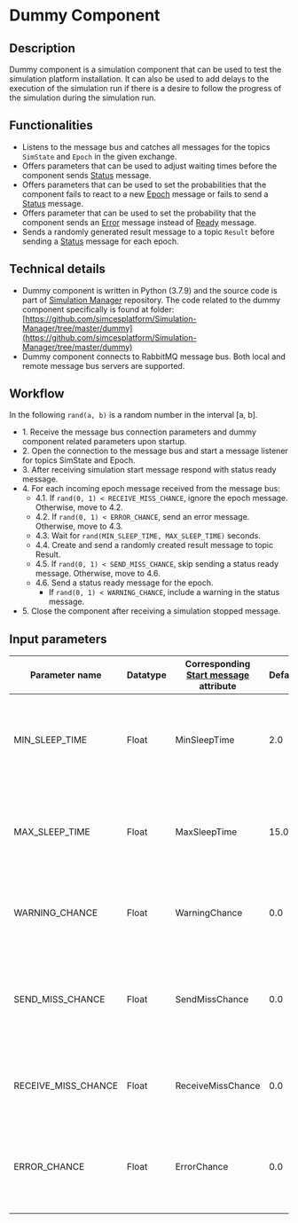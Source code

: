 # Dummy Component

## Description

Dummy component is a simulation component that can be used to test the simulation platform installation. It can also be used to add delays to the execution of the simulation run if there is a desire to follow the progress of the simulation during the simulation run.

## Functionalities

- Listens to the message bus and catches all messages for the topics `SimState` and `Epoch` in the given exchange.
- Offers parameters that can be used to adjust waiting times before the component sends [Status](core_msg-status.md) message.
- Offers parameters that can be used to set the probabilities that the component fails to react to a new [Epoch](core_msg-epoch.md) message or fails to send a [Status](core_msg-status.md) message.
- Offers parameter that can be used to set the probability that the component sends an [Error](core_msg-status.md#error-message) message instead of [Ready](core_msg-status.md#ready-message) message.
- Sends a randomly generated result message to a topic `Result` before sending a [Status](core_msg-status.md) message for each epoch.

## Technical details

- Dummy component is written in Python (3.7.9) and the source code is part of [Simulation Manager](core_simulationmanager.md) repository. The code related to the dummy component specifically is found at folder: [https://github.com/simcesplatform/Simulation-Manager/tree/master/dummy](https://github.com/simcesplatform/Simulation-Manager/tree/master/dummy)
- Dummy component connects to RabbitMQ message bus. Both local and remote message bus servers are supported.

## Workflow

In the following `rand(a, b)` is a random number in the interval [a, b].

- 1\. Receive the message bus connection parameters and dummy component related parameters upon startup.
- 2\. Open the connection to the message bus and start a message listener for topics SimState and Epoch.
- 3\. After receiving simulation start message respond with status ready message.
- 4\. For each incoming epoch message received from the message bus:
    - 4\.1\. If `rand(0, 1) < RECEIVE_MISS_CHANCE`, ignore the epoch message. Otherwise, move to 4.2.
    - 4\.2\. If `rand(0, 1) < ERROR_CHANCE`, send an error message. Otherwise, move to 4.3.
    - 4\.3\. Wait for `rand(MIN_SLEEP_TIME, MAX_SLEEP_TIME)` seconds.
    - 4\.4\. Create and send a randomly created result message to topic Result.
    - 4\.5\. If `rand(0, 1) < SEND_MISS_CHANCE`, skip sending a status ready message. Otherwise, move to 4.6.
    - 4\.6\. Send a status ready message for the epoch.
        - If `rand(0, 1) < WARNING_CHANCE`, include a warning in the status message.
- 5\. Close the component after receiving a simulation stopped message.

## Input parameters

| Parameter name | Datatype | Corresponding [Start message](core_msg-start.md#dummy-component-block) attribute | Default | Description |
| --- | --- | --- | --- | --- |
| MIN_SLEEP_TIME      | Float | MinSleepTime      | 2.0  | Minimum waiting time in seconds before sending Status message. |
| MAX_SLEEP_TIME      | Float | MaxSleepTime      | 15.0 | Maximum waiting time in seconds before sending Status message. |
| WARNING_CHANCE      | Float | WarningChance     | 0.0  | Probability (0-1) that a warning is included in Status message. |
| SEND_MISS_CHANCE    | Float | SendMissChance    | 0.0  | Probability (0-1) that sending Status message is skipped after processing the epoch. |
| RECEIVE_MISS_CHANCE | Float | ReceiveMissChance | 0.0  | Probability (0-1) that received Epoch message is ignored. |
| ERROR_CHANCE        | Float | ErrorChance       | 0.0  | Probability (0-1) that Error message is sent after receiving Epoch message. |
